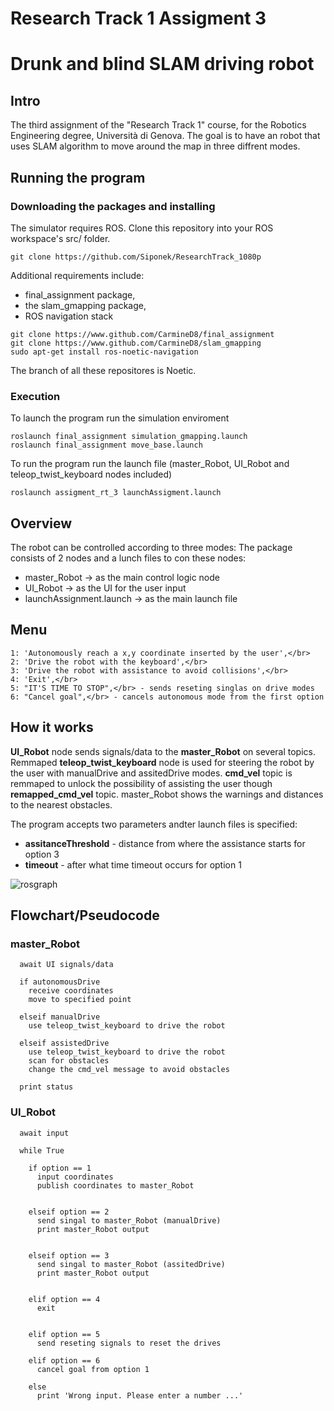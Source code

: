 # Research Track 1 Assigment 3
# Drunk and blind SLAM driving robot

## Intro
The third assignment of the "Research Track 1" course, for the Robotics Engineering degree, Università di Genova. The goal is to have an robot that uses SLAM algorithm to move around the map in three diffrent modes.


## Running the program
### Downloading the packages and installing
The simulator requires ROS. Clone this repository into your ROS workspace's src/ folder.
```
git clone https://github.com/Siponek/ResearchTrack_1080p
```
Additional requirements include:
- final_assignment package,</br>
- the slam_gmapping package,</br>
- ROS navigation stack</br>
```
git clone https://www.github.com/CarmineD8/final_assignment
git clone https://www.github.com/CarmineD8/slam_gmapping
sudo apt-get install ros-noetic-navigation
```
The branch of all these repositores is Noetic.
### Execution
To launch the program run the simulation enviroment
```
roslaunch final_assignment simulation_gmapping.launch
roslaunch final_assignment move_base.launch
```
To run the program run the launch file (master_Robot, UI_Robot and teleop_twist_keyboard nodes included)
```
roslaunch assigment_rt_3 launchAssigment.launch
```

## Overview
The robot can be controlled according to three modes:
The package consists of 2 nodes and a lunch files to con these nodes:</br>
- master_Robot            -> as the main control logic node </br>
- UI_Robot                -> as the UI for the user input</br>
- launchAssignment.launch -> as the main launch file    </br>
## Menu

    1: 'Autonomously reach a x,y coordinate inserted by the user',</br>
    2: 'Drive the robot with the keyboard',</br>
    3: 'Drive the robot with assistance to avoid collisions',</br>
    4: 'Exit',</br>
    5: "IT'S TIME TO STOP",</br> - sends reseting singlas on drive modes
    6: "Cancel goal",</br> - cancels autonomous mode from the first option
    
## How it works
**UI_Robot** node sends signals/data to the **master_Robot** on several topics. Remmaped **teleop_twist_keyboard** node is used for steering the robot by the user with manualDrive and assitedDrive modes. **cmd_vel** topic is remmaped to unlock the possibility of assisting the user though **remapped_cmd_vel** topic. 
master_Robot shows the warnings and distances to the nearest obstacles.<br>

The program accepts two parameters andter launch files is specified:</br>
- **assitanceThreshold** - distance from where the assistance starts for option 3</br>
- **timeout** - after what time timeout occurs for option 1</br>





![rosgraph](https://user-images.githubusercontent.com/91413093/155749647-4d459a3d-7212-4051-9f29-3651b6164123.png)

## Flowchart/Pseudocode
### master_Robot
```
  await UI signals/data

  if autonomousDrive
    receive coordinates
    move to specified point

  elseif manualDrive
    use teleop_twist_keyboard to drive the robot

  elseif assistedDrive
    use teleop_twist_keyboard to drive the robot
    scan for obstacles
    change the cmd_vel message to avoid obstacles

  print status
```

### UI_Robot
```
  await input

  while True

    if option == 1
      input coordinates
      publish coordinates to master_Robot
      

    elseif option == 2
      send singal to master_Robot (manualDrive)
      print master_Robot output
      

    elseif option == 3
      send singal to master_Robot (assitedDrive)
      print master_Robot output
      
      
    elif option == 4
      exit
      
    
    elif option == 5
      send reseting signals to reset the drives
    
    elif option == 6
      cancel goal from option 1
  
    else
      print 'Wrong input. Please enter a number ...'

```
